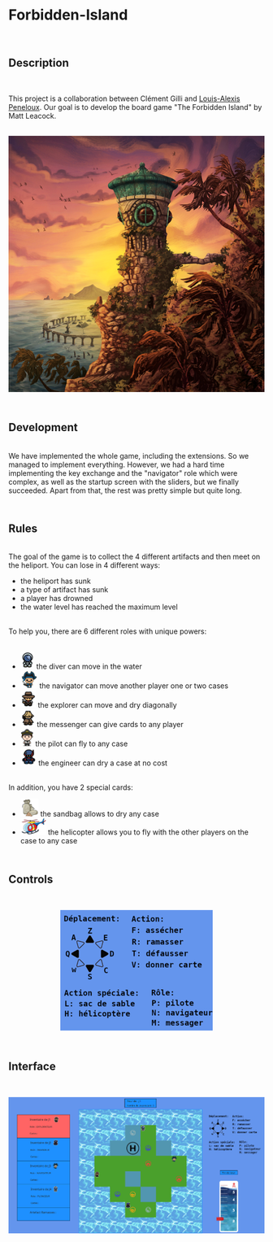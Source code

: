 # Forbidden-Island

<br>

## **Description**

<br>

This project is a collaboration between Clément Gilli and [Louis-Alexis Peneloux](https://github.com/moleculeATP). Our goal is to develop the board game "The Forbidden Island" by Matt Leacock.


<br>

<img alt="Forbidden_Island.png" src="./resources/images/Forbidden_Island.png"/>

<br>

## <br> **Development**

<br>
We have implemented the whole game, including the extensions. So we managed to implement everything. However, we had a hard time implementing the key exchange and the "navigator" role which were complex, as well as the startup screen with the sliders, but we finally succeeded. Apart from that, the rest was pretty simple but quite long.

## <br> **Rules**

<br>
The goal of the game is to collect the 4 different artifacts and then meet on the heliport.
You can lose in 4 different ways:

- the heliport has sunk
- a type of artifact has sunk
- a player has drowned
- the water level has reached the maximum level

<br>
To help you, there are 6 different roles with unique powers:
<br>
<br>

- <img alt="control2.png" src="./resources/images/plongeur2.png"/> the diver can move in the water
- <img alt="control2.png" src="./resources/images/navigateur2.png"/> the navigator can move another player one or two cases
- <img alt="control2.png" src="./resources/images/explorateur2.png"/> the explorer can move and dry diagonally
- <img alt="control2.png" src="./resources/images/messager2.png"/> the messenger can give cards to any player
- <img alt="control2.png" src="./resources/images/pilote2.png"/> the pilot can fly to any case
- <img alt="control2.png" src="./resources/images/ingenieur2.png"/> the engineer can dry a case at no cost

<br> In addition, you have 2 special cards:
<br>

- <img alt="control2.png" src="./resources/images/sandbag.png"/> the sandbag allows to dry any case
- <img alt="control2.png" src="./resources/images/helicopter2.png"/> the helicopter allows you to fly with the other players on the case to any case


## <br> **Controls** 
<br>

<p align="center">
<img alt="control2.png" src="./resources/images/control2.png"/>
</p>

## <br> **Interface** 

<br>
<p align="center">
<img alt="control2.png" src="./resources/images/interface.png"/>
</p>